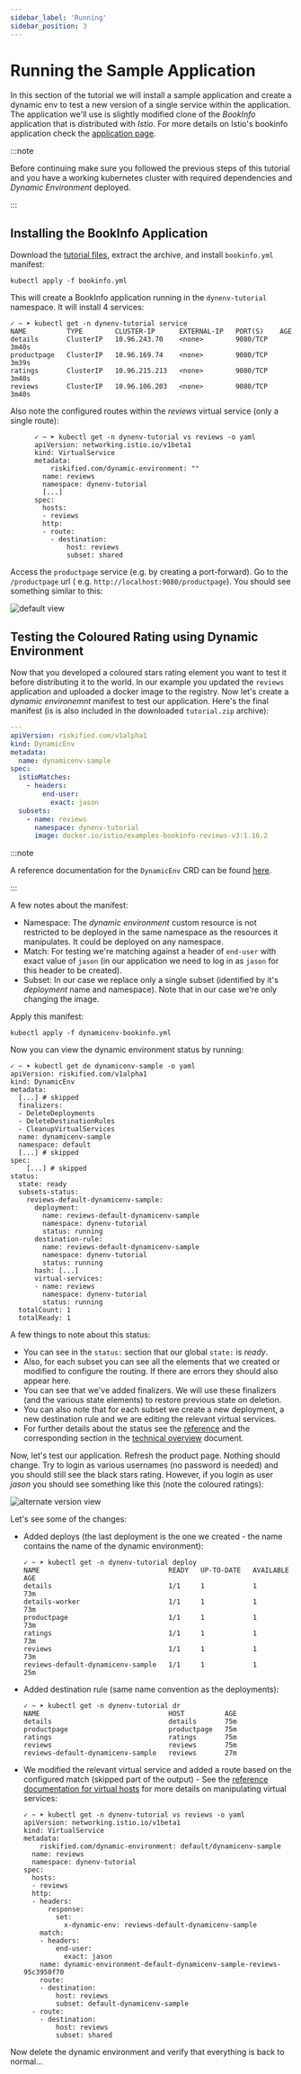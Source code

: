 ```yaml
---
sidebar_label: 'Running'
sidebar_position: 3
---
```


# Running the Sample Application

In this section of the tutorial we will install a sample application and create a dynamic env to
test a new version of a single service within the application. The application we'll use is slightly
modified clone of the _BookInfo_ application that is distributed with _Istio_. For more details on
Istio's bookinfo application check the [application page][bookinfo].

:::note

Before continuing make sure you followed the previous steps of this tutorial and you have a working
kubernetes cluster with required dependencies and _Dynamic Environment_ deployed.

:::

## Installing the BookInfo Application

Download the [tutorial files](./assets/files/running-tutorial.zip), extract the archive, and
install `bookinfo.yml` manifest:

```shell
kubectl apply -f bookinfo.yml
```

This will create a BookInfo application running in the `dynenv-tutorial` namespace. It will install
4 services:

```shell
✓ ~ ➤ kubectl get -n dynenv-tutorial service
NAME          TYPE        CLUSTER-IP      EXTERNAL-IP   PORT(S)    AGE
details       ClusterIP   10.96.243.70    <none>        9080/TCP   3m40s
productpage   ClusterIP   10.96.169.74    <none>        9080/TCP   3m39s
ratings       ClusterIP   10.96.215.213   <none>        9080/TCP   3m40s
reviews       ClusterIP   10.96.106.203   <none>        9080/TCP   3m40s
```

Also note the configured routes within the _reviews_ virtual service (only a single route):

```shell
      ✓ ~ ➤ kubectl get -n dynenv-tutorial vs reviews -o yaml
      apiVersion: networking.istio.io/v1beta1
      kind: VirtualService
      metadata:
          riskified.com/dynamic-environment: ""
        name: reviews
        namespace: dynenv-tutorial
        [...]
      spec:
        hosts:
        - reviews
        http:
        - route:
          - destination:
              host: reviews
              subset: shared
```

Access the `productpage` service (e.g. by creating a port-forward). Go to the `/productpage` url (
e.g. `http://localhost:9080/productpage`). You should see something similar to this:

![default view](./assets/img/bookinfo-shared-version.png)

## Testing the Coloured Rating using Dynamic Environment

Now that you developed a coloured stars rating element you want to test it before distributing it to
the world. In our example you updated the `reviews` application and uploaded a docker image to the
registry. Now let's create a _dynamic environemnt_ manifest to test our application. Here's the
final manifest (is is also included in the downloaded `tutorial.zip` archive):

```yaml title=dynamicenv-bookinfo.yml
---
apiVersion: riskified.com/v1alpha1
kind: DynamicEnv
metadata:
  name: dynamicenv-sample
spec:
  istioMatches:
    - headers:
        end-user:
          exact: jason
  subsets:
    - name: reviews
      namespace: dynenv-tutorial
      image: docker.io/istio/examples-bookinfo-reviews-v3:1.16.2
```

:::note

A reference documentation for the `DynamicEnv` CRD can be found [here](../references/crd.md).

:::

A few notes about the manifest:

* Namespace: The _dynamic environment_ custom resource is not restricted to be deployed in the same
  namespace as the resources it manipulates. It could be deployed on any namespace.
* Match: For testing we're matching against a header of `end-user` with exact value of `jason` (in
  our application we need to log in as `jason` for this header to be created).
* Subset: In our case we replace only a single subset (identified by it's _deployment_ name and
  namespace). Note that in our case we're only changing the image.

Apply this manifest:

```shell
kubectl apply -f dynamicenv-bookinfo.yml
```

Now you can view the dynamic environment status by running:

```shell
✓ ~ ➤ kubectl get de dynamicenv-sample -o yaml
apiVersion: riskified.com/v1alpha1
kind: DynamicEnv
metadata:
  [...] # skipped
  finalizers:
  - DeleteDeployments
  - DeleteDestinationRules
  - CleanupVirtualServices
  name: dynamicenv-sample
  namespace: default
  [...] # skipped
spec:
    [...] # skipped
status:
  state: ready
  subsets-status:
    reviews-default-dynamicenv-sample:
      deployment:
        name: reviews-default-dynamicenv-sample
        namespace: dynenv-tutorial
        status: running
      destination-rule:
        name: reviews-default-dynamicenv-sample
        namespace: dynenv-tutorial
        status: running
      hash: [...]
      virtual-services:
      - name: reviews
        namespace: dynenv-tutorial
        status: running
  totalCount: 1
  totalReady: 1
```

A few things to note about this status:

* You can see in the `status:` section that our global `state:` is _ready_.
* Also, for each subset you can see all the elements that we created or modified to configure the
  routing. If there are errors they should also appear here.
* You can see that we've added finalizers. We will use these finalizers (and the various state
  elements) to restore previous state on deletion.
* You can also note that for each subset we create a new deployment, a new destination rule and we
  are editing the relevant virtual services.
* For further details about the status see the [reference](../references/crd.md#dynamicenvstatus)
  and the corresponding section in
  the [technical overview](./technical-overview.md#status-explained) document.

Now, let's test our application. Refresh the product page. Nothing should change. Try to login as
various usernames (no password is needed) and you should still see the black stars rating. However,
if you login as user _jason_ you should see something like this (note the coloured ratings):

![alternate version view](./assets/img/bookinfo-alternate-version.png)

Let's see some of the changes:

* Added deploys (the last deployment is the one we created - the name contains the name of the
  dynamic environment):

      ✓ ~ ➤ kubectl get -n dynenv-tutorial deploy
      NAME                                READY   UP-TO-DATE   AVAILABLE   AGE
      details                             1/1     1            1           73m
      details-worker                      1/1     1            1           73m
      productpage                         1/1     1            1           73m
      ratings                             1/1     1            1           73m
      reviews                             1/1     1            1           73m
      reviews-default-dynamicenv-sample   1/1     1            1           25m

* Added destination rule (same name convention as the deployments):

      ✓ ~ ➤ kubectl get -n dynenv-tutorial dr
      NAME                                HOST          AGE
      details                             details       75m
      productpage                         productpage   75m
      ratings                             ratings       75m
      reviews                             reviews       75m
      reviews-default-dynamicenv-sample   reviews       27m

* We modified the relevant virtual service and added a route based on the configured match (skipped
  part of the output) - See the [reference documentation for virtual hosts](#) for more details on
  manipulating virtual services:

      ✓ ~ ➤ kubectl get -n dynenv-tutorial vs reviews -o yaml
      apiVersion: networking.istio.io/v1beta1
      kind: VirtualService
      metadata:
          riskified.com/dynamic-environment: default/dynamicenv-sample
        name: reviews
        namespace: dynenv-tutorial
      spec:
        hosts:
        - reviews
        http:
        - headers:
            response:
              set:
                x-dynamic-env: reviews-default-dynamicenv-sample
          match:
          - headers:
              end-user:
                exact: jason
          name: dynamic-environment-default-dynamicenv-sample-reviews-95c3950f70
          route:
          - destination:
              host: reviews
              subset: default-dynamicenv-sample
        - route:
          - destination:
              host: reviews
              subset: shared

Now delete the dynamic environment and verify that everything is back to normal...

[bookinfo]: https://istio.io/v1.17/docs/examples/bookinfo/